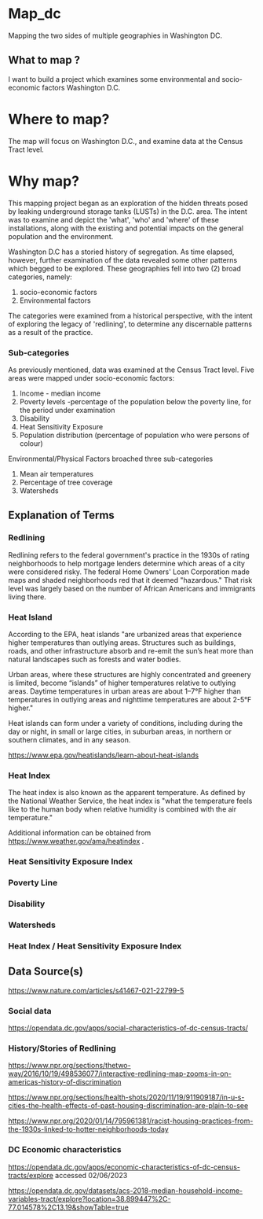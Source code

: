 # Map_dc


Mapping the two sides of multiple geographies in Washington DC. 
## What to map ?
I want to build a project which examines some environmental and socio-economic factors Washington D.C.

# Where to map? 
The map will focus on Washington D.C., and examine data at the Census Tract level.

# Why map?

This mapping project began as an exploration of the hidden threats posed by leaking underground storage tanks (LUSTs) in the D.C. area. 
The intent was to examine and depict the 'what', 'who' and 'where' of these installations, along with the existing and potential impacts
on the general population and the environment.

Washington D.C has a storied history of segregation. As time elapsed, however, further examination of the data revealed some other patterns which begged to be explored.
These geographies fell into two (2) broad categories, namely:

1. socio-economic factors
2. Environmental factors

The categories were examined from a historical perspective, with the intent of exploring the legacy of 'redlining', to determine
any discernable patterns as a result of the practice.

### Sub-categories

As previously mentioned, data was examined at the Census Tract level. Five areas were mapped under socio-economic factors:
1. Income - median income
2. Poverty levels -percentage of the population below the poverty line, for the period under examination
3. Disability
4. Heat Sensitivity Exposure
5. Population distribution (percentage of population who were persons of colour)

Environmental/Physical Factors broached three sub-categories
1. Mean air temperatures
2. Percentage of tree coverage
3. Watersheds
## Explanation of Terms


### Redlining

Redlining refers to the federal government's practice in the 1930s of rating neighborhoods to help mortgage lenders 
determine which areas of a city were considered risky. The federal Home Owners' Loan Corporation made maps and shaded 
neighborhoods red that it deemed "hazardous." That risk level was largely based on the number of African Americans and 
immigrants living there.


### Heat Island
According to the EPA, heat islands "are urbanized areas that experience higher temperatures than outlying areas. 
Structures such as buildings, roads, and other infrastructure absorb and re-emit the sun’s heat more than natural 
landscapes such as forests and water bodies. 

Urban areas, where these structures are highly concentrated and greenery is limited, become “islands” of higher 
temperatures relative to outlying areas. Daytime temperatures in urban areas are about 1–7°F higher than temperatures 
in outlying areas and nighttime temperatures are about 2-5°F higher."

Heat islands can form under a variety of conditions, including during the day or night, in small or large cities, in 
suburban areas, in northern or southern climates, and in any season.

https://www.epa.gov/heatislands/learn-about-heat-islands



### Heat Index
The heat index is also known as the apparent temperature. As defined by the National Weather Service, the heat index 
is "what the temperature feels like to the human body when relative humidity is combined with the air temperature."

Additional information can be obtained from https://www.weather.gov/ama/heatindex . 

### Heat Sensitivity Exposure Index



### Poverty Line
### Disability

### Watersheds


### Heat Index / Heat Sensitivity Exposure Index 


## Data Source(s)
https://www.nature.com/articles/s41467-021-22799-5
### Social data

https://opendata.dc.gov/apps/social-characteristics-of-dc-census-tracts/

### History/Stories of Redlining
https://www.npr.org/sections/thetwo-way/2016/10/19/498536077/interactive-redlining-map-zooms-in-on-americas-history-of-discrimination

https://www.npr.org/sections/health-shots/2020/11/19/911909187/in-u-s-cities-the-health-effects-of-past-housing-discrimination-are-plain-to-see

https://www.npr.org/2020/01/14/795961381/racist-housing-practices-from-the-1930s-linked-to-hotter-neighborhoods-today



### DC Economic characteristics
https://opendata.dc.gov/apps/economic-characteristics-of-dc-census-tracts/explore accessed 02/06/2023

https://opendata.dc.gov/datasets/acs-2018-median-household-income-variables-tract/explore?location=38.899447%2C-77.014578%2C13.19&showTable=true

